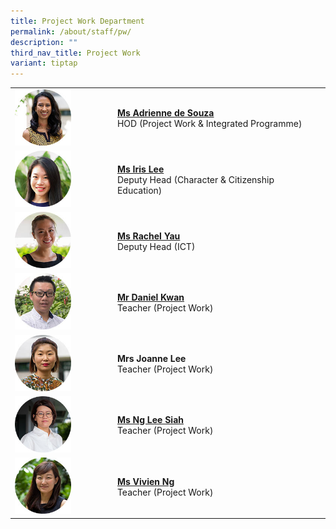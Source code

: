 ```yaml
---
title: Project Work Department
permalink: /about/staff/pw/
description: ""
third_nav_title: Project Work
variant: tiptap
---
```

<table>
<tbody>
<tr>
<td rowspan="1" colspan="1">
<div class="isomer-image-wrapper">
<img style="width: 60%;" height="auto" width="100%" src="/images/Staff/PW-Adrienne-de-Souza_s.jpg">
</div>
</td>
<td rowspan="1" colspan="1">
<p><strong><a href="/about/staff/pw/ms-adrienne-de-souza/" rel="noopener noreferrer nofollow" target="_blank">Ms Adrienne de Souza</a></strong>
<br>HOD (Project Work &amp; Integrated Programme)</p>
</td>
</tr>
<tr>
<td rowspan="1" colspan="1">
<div class="isomer-image-wrapper">
<img style="width: 60%;" height="auto" width="100%" src="/images/Staff/PW-Iris-Lee_s-2.jpg">
</div>
</td>
<td rowspan="1" colspan="1">
<p><strong><a href="/about/staff/pw/ms-iris-lee/" rel="noopener noreferrer nofollow" target="_blank">Ms Iris Lee</a></strong>
<br>Deputy Head (Character &amp; Citizenship Education)</p>
</td>
</tr>
<tr>
<td rowspan="1" colspan="1">
<div class="isomer-image-wrapper">
<img style="width: 60%;" height="auto" width="100%" src="/images/Staff/Sci-Rachel-Yau_s.jpg">
</div>
</td>
<td rowspan="1" colspan="1">
<p><strong><a href="/about/staff/pw/ms-rachel-yau/" rel="noopener noreferrer nofollow" target="_blank">Ms Rachel Yau</a></strong>
<br>Deputy Head (ICT)</p>
</td>
</tr>
<tr>
<td rowspan="1" colspan="1">
<div class="isomer-image-wrapper">
<img style="width: 60%;" height="auto" width="100%" src="/images/Staff/PW_DanielKwan_s.jpg">
</div>
</td>
<td rowspan="1" colspan="1">
<p><strong><a href="/about/staff/pw/mr-daniel-kwan/" rel="noopener noreferrer nofollow" target="_blank">Mr Daniel Kwan</a></strong>
<br>Teacher (Project Work)</p>
</td>
</tr>
<tr>
<td rowspan="1" colspan="1">
<div class="isomer-image-wrapper">
<img style="width: 60%;" height="auto" width="100%" src="/images/Staff/EL-Joanne-Lee_s.jpg">
</div>
</td>
<td rowspan="1" colspan="1">
<p><strong>Mrs Joanne Lee </strong>
<br>Teacher (Project Work)</p>
</td>
</tr>
<tr>
<td rowspan="1" colspan="1">
<div class="isomer-image-wrapper">
<img style="width: 60%;" height="auto" width="100%" src="/images/Staff/PW-Ng-Lee-Siah_s.jpg">
</div>
</td>
<td rowspan="1" colspan="1">
<p><strong><a href="/about/staff/pw/ms-ng-lee-siah/" rel="noopener noreferrer nofollow" target="_blank">Ms Ng Lee Siah</a></strong>
<br>Teacher (Project Work)</p>
</td>
</tr>
<tr>
<td rowspan="1" colspan="1">
<div class="isomer-image-wrapper">
<img style="width: 60%;" height="auto" width="100%" src="/images/Staff/Sci-Vivien-Ng_s.jpg">
</div>
</td>
<td rowspan="1" colspan="1">
<p><strong><a href="/about/staff/science/ms-vivien-ng/" rel="noopener noreferrer nofollow" target="_blank">Ms Vivien Ng</a></strong>
<br>Teacher (Project Work)</p>
</td>
</tr>
</tbody>
</table>
<p></p>
<p></p>
<p></p>
<p></p>
<p></p>
<p></p>
<p></p>